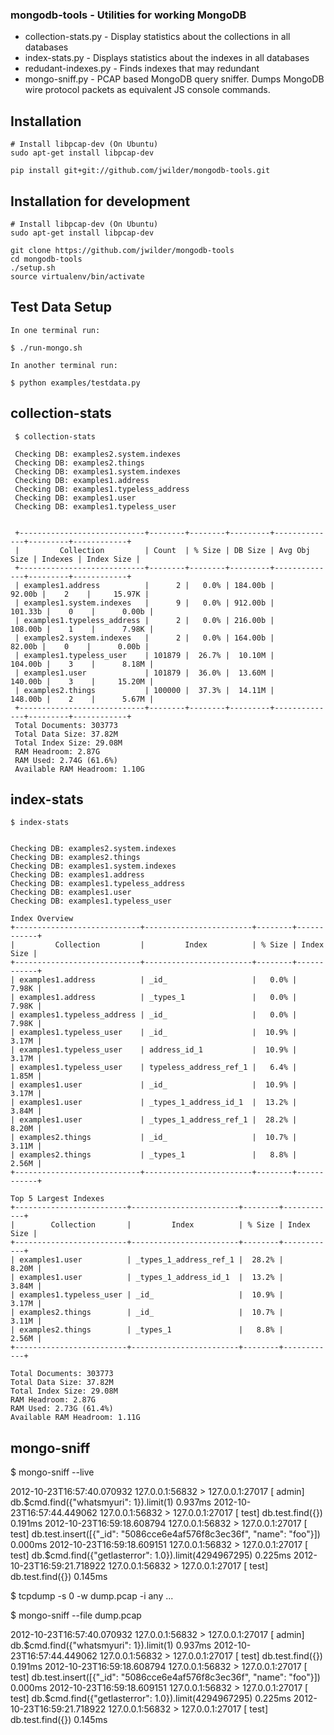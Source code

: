 ### mongodb-tools - Utilities for working MongoDB

* collection-stats.py - Display statistics about the collections in all databases
* index-stats.py - Displays statistics about the indexes in all databases
* redudant-indexes.py - Finds indexes that may redundant
* mongo-sniff.py - PCAP based MongoDB query sniffer.  Dumps MongoDB wire protocol
                   packets as equivalent JS console commands.

## Installation

    # Install libpcap-dev (On Ubuntu)
    sudo apt-get install libpcap-dev

    pip install git+git://github.com/jwilder/mongodb-tools.git


## Installation for development
    # Install libpcap-dev (On Ubuntu)
    sudo apt-get install libpcap-dev

    git clone https://github.com/jwilder/mongodb-tools
    cd mongodb-tools
    ./setup.sh
    source virtualenv/bin/activate

## Test Data Setup

    In one terminal run:

    $ ./run-mongo.sh

    In another terminal run:

    $ python examples/testdata.py


## collection-stats

     $ collection-stats

     Checking DB: examples2.system.indexes
     Checking DB: examples2.things
     Checking DB: examples1.system.indexes
     Checking DB: examples1.address
     Checking DB: examples1.typeless_address
     Checking DB: examples1.user
     Checking DB: examples1.typeless_user


     +----------------------------+--------+--------+---------+--------------+---------+------------+
     |         Collection         | Count  | % Size | DB Size | Avg Obj Size | Indexes | Index Size |
     +----------------------------+--------+--------+---------+--------------+---------+------------+
     | examples1.address          |      2 |   0.0% | 184.00b |       92.00b |    2    |     15.97K |
     | examples1.system.indexes   |      9 |   0.0% | 912.00b |      101.33b |    0    |      0.00b |
     | examples1.typeless_address |      2 |   0.0% | 216.00b |      108.00b |    1    |      7.98K |
     | examples2.system.indexes   |      2 |   0.0% | 164.00b |       82.00b |    0    |      0.00b |
     | examples1.typeless_user    | 101879 |  26.7% |  10.10M |      104.00b |    3    |      8.18M |
     | examples1.user             | 101879 |  36.0% |  13.60M |      140.00b |    3    |     15.20M |
     | examples2.things           | 100000 |  37.3% |  14.11M |      148.00b |    2    |      5.67M |
     +----------------------------+--------+--------+---------+--------------+---------+------------+
     Total Documents: 303773
     Total Data Size: 37.82M
     Total Index Size: 29.08M
     RAM Headroom: 2.87G
     RAM Used: 2.74G (61.6%)
     Available RAM Headroom: 1.10G

## index-stats

    $ index-stats


    Checking DB: examples2.system.indexes
    Checking DB: examples2.things
    Checking DB: examples1.system.indexes
    Checking DB: examples1.address
    Checking DB: examples1.typeless_address
    Checking DB: examples1.user
    Checking DB: examples1.typeless_user

    Index Overview
    +----------------------------+------------------------+--------+------------+
    |         Collection         |         Index          | % Size | Index Size |
    +----------------------------+------------------------+--------+------------+
    | examples1.address          | _id_                   |   0.0% |      7.98K |
    | examples1.address          | _types_1               |   0.0% |      7.98K |
    | examples1.typeless_address | _id_                   |   0.0% |      7.98K |
    | examples1.typeless_user    | _id_                   |  10.9% |      3.17M |
    | examples1.typeless_user    | address_id_1           |  10.9% |      3.17M |
    | examples1.typeless_user    | typeless_address_ref_1 |   6.4% |      1.85M |
    | examples1.user             | _id_                   |  10.9% |      3.17M |
    | examples1.user             | _types_1_address_id_1  |  13.2% |      3.84M |
    | examples1.user             | _types_1_address_ref_1 |  28.2% |      8.20M |
    | examples2.things           | _id_                   |  10.7% |      3.11M |
    | examples2.things           | _types_1               |   8.8% |      2.56M |
    +----------------------------+------------------------+--------+------------+

    Top 5 Largest Indexes
    +-------------------------+------------------------+--------+------------+
    |        Collection       |         Index          | % Size | Index Size |
    +-------------------------+------------------------+--------+------------+
    | examples1.user          | _types_1_address_ref_1 |  28.2% |      8.20M |
    | examples1.user          | _types_1_address_id_1  |  13.2% |      3.84M |
    | examples1.typeless_user | _id_                   |  10.9% |      3.17M |
    | examples2.things        | _id_                   |  10.7% |      3.11M |
    | examples2.things        | _types_1               |   8.8% |      2.56M |
    +-------------------------+------------------------+--------+------------+

    Total Documents: 303773
    Total Data Size: 37.82M
    Total Index Size: 29.08M
    RAM Headroom: 2.87G
    RAM Used: 2.73G (61.4%)
    Available RAM Headroom: 1.11G

## mongo-sniff

  $ mongo-sniff --live

  2012-10-23T16:57:40.070932  127.0.0.1:56832 > 127.0.0.1:27017  [     admin]   db.$cmd.find({"whatsmyuri": 1}).limit(1) 0.937ms
  2012-10-23T16:57:44.449062  127.0.0.1:56832 > 127.0.0.1:27017  [      test]   db.test.find({}) 0.191ms
  2012-10-23T16:59:18.608794  127.0.0.1:56832 > 127.0.0.1:27017  [      test]   db.test.insert([{"_id": "5086cce6e4af576f8c3ec36f", "name": "foo"}]) 0.000ms
  2012-10-23T16:59:18.609151  127.0.0.1:56832 > 127.0.0.1:27017  [      test]   db.$cmd.find({"getlasterror": 1.0}).limit(4294967295) 0.225ms
  2012-10-23T16:59:21.718922  127.0.0.1:56832 > 127.0.0.1:27017  [      test]   db.test.find({}) 0.145ms

  $ tcpdump -s 0 -w dump.pcap -i any
  ...

  $ mongo-sniff --file dump.pcap

  2012-10-23T16:57:40.070932  127.0.0.1:56832 > 127.0.0.1:27017  [     admin]   db.$cmd.find({"whatsmyuri": 1}).limit(1) 0.937ms
  2012-10-23T16:57:44.449062  127.0.0.1:56832 > 127.0.0.1:27017  [      test]   db.test.find({}) 0.191ms
  2012-10-23T16:59:18.608794  127.0.0.1:56832 > 127.0.0.1:27017  [      test]   db.test.insert([{"_id": "5086cce6e4af576f8c3ec36f", "name": "foo"}]) 0.000ms
  2012-10-23T16:59:18.609151  127.0.0.1:56832 > 127.0.0.1:27017  [      test]   db.$cmd.find({"getlasterror": 1.0}).limit(4294967295) 0.225ms
  2012-10-23T16:59:21.718922  127.0.0.1:56832 > 127.0.0.1:27017  [      test]   db.test.find({}) 0.145ms
